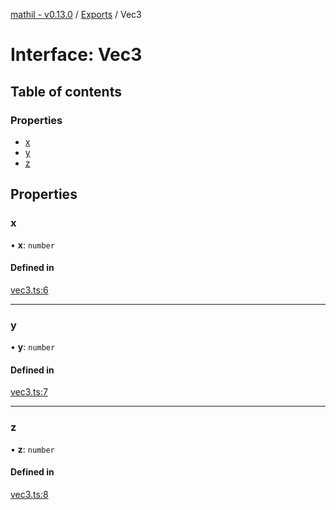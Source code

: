 [mathil - v0.13.0](../README.md) / [Exports](../modules.md) / Vec3

# Interface: Vec3

## Table of contents

### Properties

- [x](Vec3.md#x)
- [y](Vec3.md#y)
- [z](Vec3.md#z)

## Properties

### x

• **x**: `number`

#### Defined in

[vec3.ts:6](https://github.com/eransed/mathil/blob/0629cd8/src/vec3.ts#L6)

___

### y

• **y**: `number`

#### Defined in

[vec3.ts:7](https://github.com/eransed/mathil/blob/0629cd8/src/vec3.ts#L7)

___

### z

• **z**: `number`

#### Defined in

[vec3.ts:8](https://github.com/eransed/mathil/blob/0629cd8/src/vec3.ts#L8)
